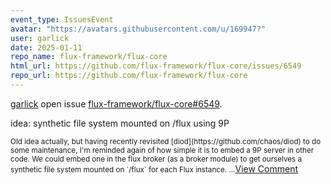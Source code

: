 ```yaml
---
event_type: IssuesEvent
avatar: "https://avatars.githubusercontent.com/u/169947?"
user: garlick
date: 2025-01-11
repo_name: flux-framework/flux-core
html_url: https://github.com/flux-framework/flux-core/issues/6549
repo_url: https://github.com/flux-framework/flux-core
---
```


<a href='https://github.com/garlick' target='_blank'>garlick</a> open issue <a href='https://github.com/flux-framework/flux-core/issues/6549' target='_blank'>flux-framework/flux-core#6549</a>.

<p>idea: synthetic file system mounted on /flux using 9P</p><small>Old idea actually, but having recently revisited [diod](https://github.com/chaos/diod) to do some maintenance, I'm reminded again of how simple it is to embed a 9P server in other code.  We could embed one in the flux broker (as a broker module) to get ourselves a synthetic file system mounted on `/flux` for each Flux instance. ...</small><a href='https://github.com/flux-framework/flux-core/issues/6549' target='_blank'>View Comment</a>